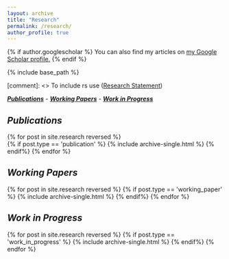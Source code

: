 ```yaml
---
layout: archive
title: "Research"
permalink: /research/
author_profile: true
---
```


{% if author.googlescholar %}
  You can also find my articles on <u><a href="{{author.googlescholar}}">my Google Scholar profile</a>.</u>
{% endif %}

{% include base_path %}

[comment]: <> To include rs use (<u><a href="/files/rs.pdf">Research Statement</a></u>)

[***Publications***](#Publications) - [***Working Papers***](#WP) - [***Work in Progress***](#Progress)


***Publications***
<a name="Publications"></a>
-------

{% for post in site.research reversed %}	
	{% if post.type == 'publication' %}
		{% include archive-single.html %}
	{% endif%}
{% endfor %}

***Working Papers***
<a name="WP"></a>
-------

{% for post in site.research reversed %}
	{% if post.type == 'working_paper' %}
		{% include archive-single.html %}
	{% endif%}
{% endfor %}

***Work in Progress***
<a name="Progress"></a>
-------

{% for post in site.research reversed %}
	{% if post.type == 'work_in_progress' %}
		{% include archive-single.html %}
	{% endif%}
{% endfor %}





